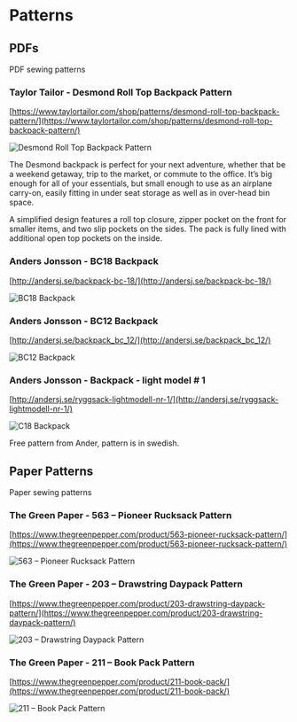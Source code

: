 # Patterns


## PDFs

PDF sewing patterns


### Taylor Tailor - Desmond Roll Top Backpack Pattern
[https://www.taylortailor.com/shop/patterns/desmond-roll-top-backpack-pattern/](https://www.taylortailor.com/shop/patterns/desmond-roll-top-backpack-pattern/)

![Desmond Roll Top Backpack Pattern](https://www.taylortailor.com/wp-content/uploads/2015/09/desmond-front.jpg)

The Desmond backpack is perfect for your next adventure, whether that be a weekend getaway, trip to the market, or commute to the office. It’s big enough for all of your essentials, but small enough to use as an airplane carry-on, easily fitting in under seat storage as well as in over-head bin space.

A simplified design features a roll top closure, zipper pocket on the front for smaller items, and two slip pockets on the sides. The pack is fully lined with additional open top pockets on the inside.

### Anders Jonsson - BC18 Backpack 
[http://andersj.se/backpack-bc-18/](http://andersj.se/backpack-bc-18/)

![BC18 Backpack](http://andersj.se/wp-content/uploads/2018/07/1230729-768x960.jpg)

### Anders Jonsson - BC12 Backpack
[http://andersj.se/backpack_bc_12/](http://andersj.se/backpack_bc_12/)

![BC12 Backpack](http://andersj.se/wp-content/uploads/2019/03/1320059-768x960.jpg)


### Anders Jonsson - Backpack - light model # 1
[http://andersj.se/ryggsack-lightmodell-nr-1/](http://andersj.se/ryggsack-lightmodell-nr-1/)

![C18 Backpack](http://andersj.se/wp-content/uploads/old_site/ryggsacken1/rygga2_ny.jpg)

Free pattern from Ander, pattern is in swedish.


## Paper Patterns

Paper sewing patterns

### The Green Paper - 563 – Pioneer Rucksack Pattern
[https://www.thegreenpepper.com/product/563-pioneer-rucksack-pattern/](https://www.thegreenpepper.com/product/563-pioneer-rucksack-pattern/)

![563 – Pioneer Rucksack Pattern](https://www.thegreenpepper.com/wp-content/uploads/2014/06/563.gif)

### The Green Paper - 203 – Drawstring Daypack Pattern
[https://www.thegreenpepper.com/product/203-drawstring-daypack-pattern/](https://www.thegreenpepper.com/product/203-drawstring-daypack-pattern/)

![203 – Drawstring Daypack Pattern](https://www.thegreenpepper.com/wp-content/uploads/2013/11/203.gif)

### The Green Paper - 211 – Book Pack Pattern
[https://www.thegreenpepper.com/product/211-book-pack/](https://www.thegreenpepper.com/product/211-book-pack/)

![211 – Book Pack Pattern](https://www.thegreenpepper.com/wp-content/uploads/2013/11/211.gif)
